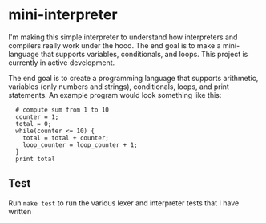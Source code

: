 # mini-interpreter

I'm making this simple interpreter to understand how interpreters and compilers really work under the hood. The end goal is to make a mini-language that supports variables, conditionals, and loops. This project is currently in active development.

The end goal is to create a programming language that supports arithmetic, variables (only numbers and strings), conditionals, loops, and print statements. An example program would look something like this:
```
  # compute sum from 1 to 10
  counter = 1;
  total = 0;
  while(counter <= 10) {
    total = total + counter;
    loop_counter = loop_counter + 1;
  }
  print total
```

## Test
Run `make test` to run the various lexer and interpreter tests that I have written
